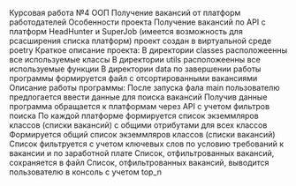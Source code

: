 Курсовая работа №4 ООП
Получение вакансий от платформ работодателей
Особенности проекта
Получение вакансий по API с платформ HeadHunter и SuperJob (имеется возможность для рсасширения списка платформ)
проект создан в виртуальной среде poetry
Краткое описание проекта:
В директории classes расположеенны все используемые классы
В директории utils расположеенны все используемые функции
В директории data по завершении работы программы формируется файл с отсортированными вакансиями
Описание работы программы:
После запуска фала main пользователю предлогается ввести данные для поиска вакансий
Получив данные программа обращается к платформам через API с учетом фильтров поиска
По каждой платформе формируется список экземмляров классов (списки вакансий) с общими отрибутами для всех классов
Формируется общий список экземмляров классов (списки вакансий)
Список фильтруется с учетом ключевых слов по условию требований к вакансии и по заработной плате
Список, отфильтрованных вакансий, сохраняется в файл
Список, отфильтрованных вакансий, выводится пользователю в консоль с учетом top_n